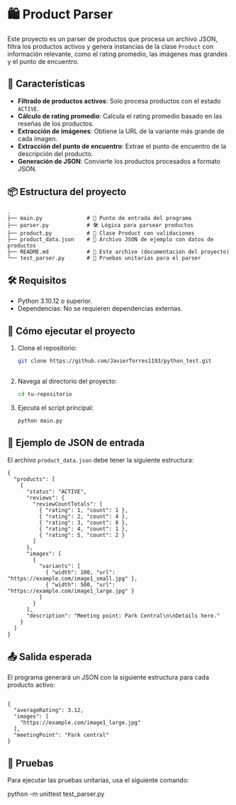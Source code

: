 # 🛍️ Product Parser

Este proyecto es un parser de productos que procesa un archivo JSON, filtra los productos activos y genera instancias de la clase `Product` con información relevante, como el rating promedio, las imágenes mas grandes y el punto de encuentro.

## 🚀 Características

- **Filtrado de productos activos**: Solo procesa productos con el estado `ACTIVE`.
- **Cálculo de rating promedio**: Calcula el rating promedio basado en las reseñas de los productos.
- **Extracción de imágenes**: Obtiene la URL de la variante más grande de cada imagen.
- **Extracción del punto de encuentro**: Extrae el punto de encuentro de la descripción del producto.
- **Generación de JSON**: Convierte los productos procesados a formato JSON.

## 📦 Estructura del proyecto
```
.
├── main.py              # 🚀 Punto de entrada del programa
├── parser.py            # 🛠️ Lógica para parsear productos
├── product.py           # 🧩 Clase Product con validaciones
├── product_data.json    # 📂 Archivo JSON de ejemplo con datos de productos
├── README.md            # 📄 Este archivo (documentación del proyecto)
└── test_parser.py       # 🧪 Pruebas unitarias para el parser
```

## 🛠️ Requisitos

- Python 3.10.12 o superior.
- Dependencias: No se requieren dependencias externas.

## 🚀 Cómo ejecutar el proyecto

1. Clona el repositorio:
   ```bash
   git clone https://github.com/JavierTorres1193/python_test.git
  
2. Navega al directorio del proyecto:
   ```bash
   cd tu-repositorio

4. Ejecuta el script principal:
   ```bash
   python main.py

## 📄 Ejemplo de JSON de entrada

El archivo `product_data.json` debe tener la siguiente estructura:

```
{
  "products": [
    {
      "status": "ACTIVE",
      "reviews": {
        "reviewCountTotals": [
          { "rating": 1, "count": 1 },
          { "rating": 2, "count": 4 },
          { "rating": 3, "count": 8 },
          { "rating": 4, "count": 1 },
          { "rating": 5, "count": 2 }
        ]
      },
      "images": [
        {
          "variants": [
            { "width": 100, "url": "https://example.com/image1_small.jpg" },
            { "width": 500, "url": "https://example.com/image1_large.jpg" }
          ]
        }
      ],
      "description": "Meeting point: Park Central\n\nDetails here."
    }
  ]
}
```

## 📤 Salida esperada

El programa generará un JSON con la siguiente estructura para cada producto activo:

```

{
  "averageRating": 3.12,
  "images": [
    "https://example.com/image1_large.jpg"
  ],
  "meetingPoint": "Park central"
}
```

## 🧪 Pruebas

Para ejecutar las pruebas unitarias, usa el siguiente comando:

python -m unittest test_parser.py
